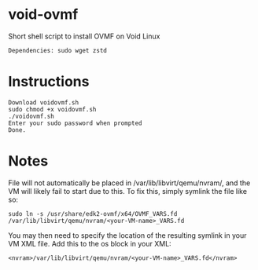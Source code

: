 # void-ovmf
Short shell script to install OVMF on Void Linux
```
Dependencies: sudo wget zstd
```
# Instructions
```
Download voidovmf.sh
sudo chmod +x voidovmf.sh
./voidovmf.sh
Enter your sudo password when prompted
Done.
```
# Notes
File will not automatically be placed in /var/lib/libvirt/qemu/nvram/, and the VM will likely fail to start due to this. To fix this, simply symlink the file like so:
```
sudo ln -s /usr/share/edk2-ovmf/x64/OVMF_VARS.fd /var/lib/libvirt/qemu/nvram/<your-VM-name>_VARS.fd
```
You may then need to specify the location of the resulting symlink in your VM XML file. Add this to the os block in your XML:
```
<nvram>/var/lib/libvirt/qemu/nvram/<your-VM-name>_VARS.fd</nvram>
```
